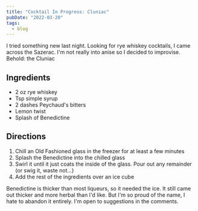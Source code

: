 ```yaml
---
title: "Cocktail In Progress: Cluniac"
pubDate: "2022-03-20"
tags:
  - blog
---
```


I tried something new last night. Looking for rye whiskey cocktails, I came across the Sazerac. I'm not really into 
anise so I decided to improvise. Behold: the Cluniac

## Ingredients
- 2 oz rye whiskey
- Tsp simple syrup
- 2 dashes Peychaud's bitters
- Lemon twist
- Splash of Benedictine

## Directions
1. Chill an Old Fashioned glass in the freezer for at least a few minutes
2. Splash the Benedictine into the chilled glass
3. Swirl it until it just coats the inside of the glass. Pour out any remainder (or swig it, waste not...)
4. Add the rest of the ingredients over an ice cube

Benedictine is thicker than most liqueurs, so it needed the ice. It still came out thicker and more herbal than I'd 
like. But I'm so proud of the name, I hate to abandon it entirely. I'm open to suggestions in the comments.
